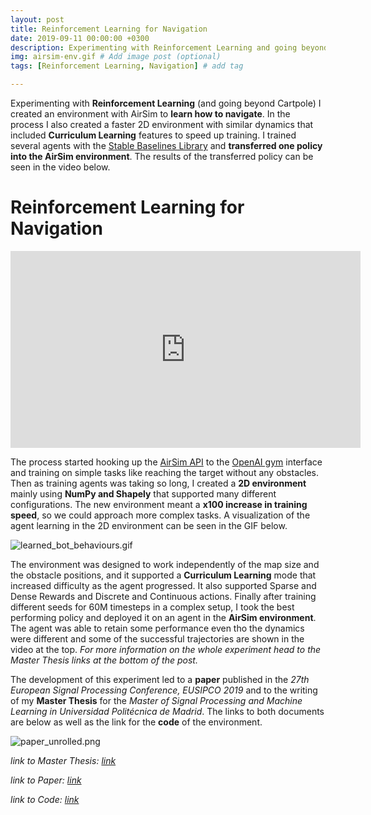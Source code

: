 ```yaml
---
layout: post
title: Reinforcement Learning for Navigation 
date: 2019-09-11 00:00:00 +0300
description: Experimenting with Reinforcement Learning and going beyond Cartpole, I created an environment with AirSim
img: airsim-env.gif # Add image post (optional)
tags: [Reinforcement Learning, Navigation] # add tag

---
```


Experimenting with **Reinforcement Learning** (and going beyond Cartpole) I created an environment with AirSim to **learn how to navigate**. In the process I also created a faster 2D environment with similar dynamics that included **Curriculum Learning** features to speed up training. I trained several agents with the [Stable Baselines Library](https://github.com/hill-a/stable-baselines) and **transferred one policy into the AirSim environment**. The results of the transferred policy can be seen in the video below.

# Reinforcement Learning for Navigation





<iframe width="560" height="315" src="https://www.youtube.com/embed/CfLkdpxGZgA" frameborder="0" allow="accelerometer; autoplay; encrypted-media; gyroscope; picture-in-picture" allowfullscreen></iframe>





The process started hooking up the [AirSim API](https://microsoft.github.io/AirSim/) to the [OpenAI gym](https://github.com/openai/gym) interface and training on simple tasks like reaching the target without any obstacles. Then as training agents was taking so long, I created a **2D environment** mainly using **NumPy and Shapely** that supported many different configurations. The new environment meant a **x100 increase in training speed**, so we could approach more complex tasks. A visualization of the agent learning in the 2D environment can be seen in the GIF below. 



![learned_bot_behaviours.gif]({{site.baseurl}}/assets/img/learned_bot_behaviours.gif)



The environment was designed to work independently of the map size and the obstacle positions, and it supported a **Curriculum Learning** mode that increased difficulty as the agent progressed. It also supported Sparse and Dense Rewards and Discrete and Continuous actions. Finally after training different seeds for 60M timesteps in a complex setup, I took the best performing policy and deployed it on an agent in the **AirSim environment**. The agent was able to retain some performance even tho the dynamics were different and some of the successful trajectories are shown in the video at the top. *For more information on the whole experiment head to the Master Thesis links at the bottom of the post.* 



The development of this experiment led to a **paper** published in the  *27th European Signal Processing Conference, EUSIPCO 2019* and to the writing of my **Master Thesis** for the *Master of Signal Processing and Machine Learning in Universidad Politécnica de Madrid*. The links to both documents are below as well as the link for the **code** of the environment.



![paper_unrolled.png]({{site.baseurl}}/assets/img/paper_unrolled.png)





*link to Master Thesis: [link]()*

*link to Paper: [link]()*

*link to Code: [link]()*